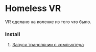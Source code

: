 # Homeless VR
VR сделано на коленке из того что было.

### Install
1. [Запуск трансляции с компьютера](docs/setup_webcam.md)
